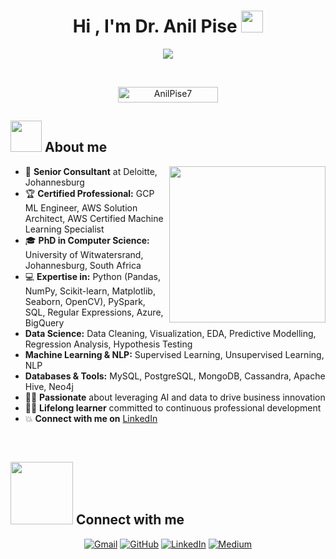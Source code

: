 <h1 align="center">Hi , I'm Dr. Anil Pise <img src="https://media.giphy.com/media/hvRJCLFzcasrR4ia7z/giphy.gif" width="35"></h1>
<p align="center">
  <a href="https://github.com/DenverCoder1/readme-typing-svg"><img src="https://readme-typing-svg.herokuapp.com?font=Time+New+Roman&color=%23C8BE25&size=25&center=true&vCenter=true&width=855&height=100&lines=PhD+in+Computer+Science;AI+Researcher+and+Keynote+Speaker;Senior+Consultant+%7C+Data+Engineering+and+Data+Science+Expert;Machine+Learning+%7C+Deep+Learning+Specialist;Certified+GCP+ML+Engineer+Professional;Certified+GCP+Data+Engineer+Professional;Certified+AWS+Solution+Architect+Professional;AWS+Certified+Machine+Learning+Specialist;Experience+in+Azure+AI+Services;Predictive+Modeling+Enthusiast;Always+learning+new+things"></a>
</p>
<br>
<p align="center"> 
	<img src="https://komarev.com/ghpvc/?username=AnilPise7&label=Profile%20views&color=0047AB&style=plastic?" alt="AnilPise7" height=25px, width=160px/> 
</p>

## <picture><img src = "https://github.com/AnilPise7/AnilPise7/tree/a284ec43867b5e9826aa1e95ec076e907f952483/Images/about_me.gif" width = 50px></picture> About me

<picture> <img align="right" src="https://github.com/AnilPise7/AnilPise7/tree/a284ec43867b5e9826aa1e95ec076e907f952483/Images/Right_Side.gif" width = 250px></picture>

- :office: **Senior Consultant** at Deloitte, Johannesburg
- :trophy: **Certified Professional:** GCP ML Engineer, AWS Solution Architect, AWS Certified Machine Learning Specialist
- :mortar_board: **PhD in Computer Science:** University of Witwatersrand, Johannesburg, South Africa
- :computer: **Expertise in:** Python (Pandas, NumPy, Scikit-learn, Matplotlib, Seaborn, OpenCV), PySpark, SQL, Regular Expressions, Azure, BigQuery
- **Data Science:** Data Cleaning, Visualization, EDA, Predictive Modelling, Regression Analysis, Hypothesis Testing 
- **Machine Learning & NLP:** Supervised Learning, Unsupervised Learning, NLP 
- **Databases & Tools:** MySQL, PostgreSQL, MongoDB, Cassandra, Apache Hive, Neo4j
- :technologist: **Passionate** about leveraging AI and data to drive business innovation
- :student: **Lifelong learner** committed to continuous professional development
- :boom: **Connect with me on** [LinkedIn](https://www.linkedin.com/in/dr-anil-pise-231699b6/)

<br>

## <picture> <img src="https://github.com/AnilPise7/AnilPise7/tree/a284ec43867b5e9826aa1e95ec076e907f952483/Images/Connect-with-me.gif" width="100px"> </picture> Connect with me
<p align="center">
	<a href="mailto:anilapise7@gmail.com"><img img src="https://img.shields.io/badge/gmail-%23EA4335.svg?style=plastic&logo=gmail&logoColor=white" alt="Gmail"/></a>
	<a href="https://github.com/AnilPise7"><img src="https://img.shields.io/badge/github-%23181717.svg?style=plastic&logo=github&logoColor=white" alt="GitHub"/></a>
	<a href="https://www.linkedin.com/in/dr-anil-pise-231699b6/"><img src="https://img.shields.io/badge/linkedin-%230A66C2.svg?style=plastic&logo=linkedin&logoColor=white" alt="LinkedIn"/></a>
	<a href="https://anilpise7.medium.com/"><img src="https://img.shields.io/badge/medium-%23000000.svg?style=plastic&logo=medium&logoColor=white" alt="Medium"/></a>
</p>

